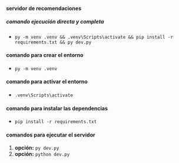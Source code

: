 #### servidor de recomendaciones

##### comando ejecución directa y completa

- `py -m venv .venv && .venv\Scripts\activate && pip install -r requirements.txt && py dev.py`

#### comando para crear el entorno

- `py -m venv .venv`

#### comando para activar el entorno

- `.venv\Scripts\activate`

#### comando para instalar las dependencias

- `pip install -r requirements.txt`

#### comandos para ejecutar el servidor

1. **opción:** `py dev.py`
2. **opción:** `python dev.py`
